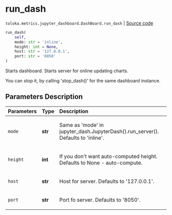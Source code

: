 # run_dash
`toloka.metrics.jupyter_dashboard.DashBoard.run_dash` | [Source code](https://github.com/Toloka/toloka-kit/blob/v1.2.1/src/metrics/jupyter_dashboard.py#L332)

```python
run_dash(
    self,
    mode: str = 'inline',
    height: int = None,
    host: str = '127.0.0.1',
    port: str = '8050'
)
```

Starts dashboard. Starts server for online updating charts.


You can stop it, by calling 'stop_dash()' for the same dashboard instance.

## Parameters Description

| Parameters | Type | Description |
| :----------| :----| :-----------|
`mode`|**str**|<p>Same as 'mode' in jupyter_dash.JupyterDash().run_server(). Defaults to 'inline'.</p>
`height`|**int**|<p>If you don't want auto-computed height. Defaults to None - auto-compute.</p>
`host`|**str**|<p>Host for server. Defaults to '127.0.0.1'.</p>
`port`|**str**|<p>Port fo server. Defaults to '8050'.</p>
